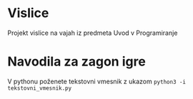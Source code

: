 # Vislice
Projekt vislice na vajah iz predmeta Uvod v Programiranje

# Navodila za zagon igre

V pythonu poženete tekstovni vmesnik z ukazom
`python3 -i tekstovni_vmesnik.py`